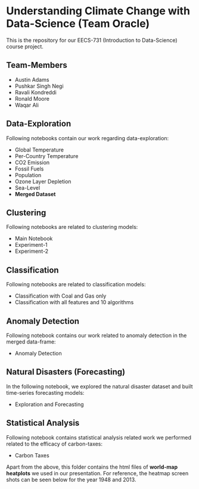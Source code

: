 # Understanding Climate Change with Data-Science (Team Oracle)
This is the repository for our EECS-731 (Introduction to Data-Science) course
project.

## Team-Members
  - Austin Adams
  - Pushkar Singh Negi
  - Ravali Kondreddi
  - Ronald Moore
  - Waqar Ali
  
## Data-Exploration
Following notebooks contain our work regarding data-exploration:
  - Global Temperature
  - Per-Country Temperature
  - CO2 Emission
  - Fossil Fuels
  - Population
  - Ozone Layer Depletion
  - Sea-Level
  - **Merged Dataset**

## Clustering
Following notebooks are related to clustering models:
  - Main Notebook
  - Experiment-1
  - Experiment-2

## Classification
Following notebooks are related to classification models:
  - Classification with Coal and Gas only
  - Classification with all features and 10 algorithms

## Anomaly Detection
Following notebook contains our work related to anomaly detection in the merged data-frame:
  - Anomaly Detection
  
## Natural Disasters (Forecasting)
In the following notebook, we explored the natural disaster dataset and built time-series forecasting models:
  - Exploration and Forecasting

## Statistical Analysis
Following notebook contains statistical analysis related work we performed related to the efficacy of carbon-taxes:
  - Carbon Taxes

Apart from the above, this folder contains the html files of **world-map heatplots** we used in our presentation. For reference, the heatmap screen shots can be seen below for the year 1948 and 2013.
